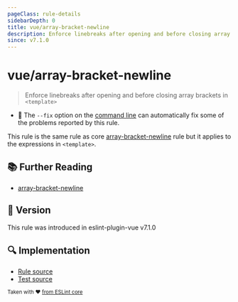 ```yaml
---
pageClass: rule-details
sidebarDepth: 0
title: vue/array-bracket-newline
description: Enforce linebreaks after opening and before closing array brackets in `<template>`
since: v7.1.0
---
```

# vue/array-bracket-newline

> Enforce linebreaks after opening and before closing array brackets in `<template>`

- :wrench: The `--fix` option on the [command line](https://eslint.org/docs/user-guide/command-line-interface#fixing-problems) can automatically fix some of the problems reported by this rule.

This rule is the same rule as core [array-bracket-newline] rule but it applies to the expressions in `<template>`.

## :books: Further Reading

- [array-bracket-newline]

[array-bracket-newline]: https://eslint.org/docs/rules/array-bracket-newline

## :rocket: Version

This rule was introduced in eslint-plugin-vue v7.1.0

## :mag: Implementation

- [Rule source](https://github.com/vuejs/eslint-plugin-vue/blob/master/lib/rules/array-bracket-newline.js)
- [Test source](https://github.com/vuejs/eslint-plugin-vue/blob/master/tests/lib/rules/array-bracket-newline.js)

<sup>Taken with ❤️ [from ESLint core](https://eslint.org/docs/rules/array-bracket-newline)</sup>
